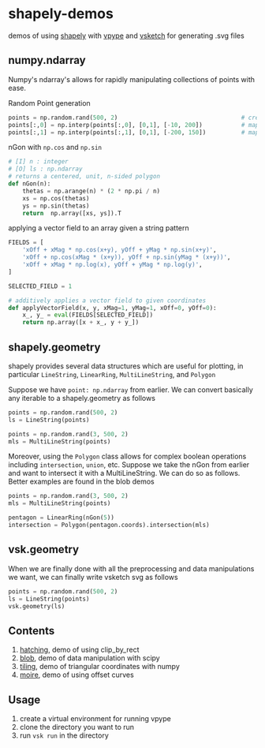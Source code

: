 # shapely-demos
demos of using [shapely](https://shapely.readthedocs.io/en/stable/manual.html) with [vpype](https://github.com/abey79/vpype) and [vsketch](https://vsketch.readthedocs.io/en/latest/) for generating .svg files

## numpy.ndarray
Numpy's ndarray's allows for rapidly manipulating collections of points with ease.

Random Point generation
```python
points = np.random.rand(500, 2)                                   # creates 500 (x, y) coordinates in (0,1) range
points[:,0] = np.interp(points[:,0], [0,1], [-10, 200])           # maps the x-coords from (0,1) to (-10, 200)
points[:,1] = np.interp(points[:,1], [0,1], [-200, 150])          # maps the y-coords from (0,1) to (-200, 150)
```

nGon with `np.cos` and `np.sin`
```python
# [I] n : integer
# [O] ls : np.ndarray
# returns a centered, unit, n-sided polygon
def nGon(n):
    thetas = np.arange(n) * (2 * np.pi / n)
    xs = np.cos(thetas)
    ys = np.sin(thetas)
    return  np.array([xs, ys]).T
```

applying a vector field to an array given a string pattern
```python
FIELDS = [
    'xOff + xMag * np.cos(x+y), yOff + yMag * np.sin(x+y)',
    'xOff + np.cos(xMag * (x+y)), yOff + np.sin(yMag * (x+y))',
    'xOff + xMag * np.log(x), yOff + yMag * np.log(y)',
]

SELECTED_FIELD = 1

# additively applies a vector field to given coordinates
def applyVectorField(x, y, xMag=1, yMag=1, xOff=0, yOff=0):
    x_, y_ = eval(FIELDS[SELECTED_FIELD])
    return np.array([x + x_, y + y_])
```

## shapely.geometry
shapely provides several data structures which are useful for plotting, in particular `LineString`, `LinearRing`, `MultiLineString`, and `Polygon`

Suppose we have `point: np.ndarray` from earlier. We can convert basically any iterable to a shapely.geometry as follows
```python
points = np.random.rand(500, 2)
ls = LineString(points)

points = np.random.rand(3, 500, 2)
mls = MultiLineString(points)
```

Moreover, using the `Polygon` class allows for complex boolean operations including `intersection`, `union`, etc. 
Suppose we take the nGon from earlier and want to intersect it with a MultiLineString. We can do so as follows. 
Better examples are found in the blob demos
```python
points = np.random.rand(3, 500, 2)
mls = MultiLineString(points)

pentagon = LinearRing(nGon(5))
intersection = Polygon(pentagon.coords).intersection(mls)
```

## vsk.geometry
When we are finally done with all the preprocessing and data manipulations we want, we can finally write vsketch svg as follows
```python
points = np.random.rand(500, 2)
ls = LineString(points)
vsk.geometry(ls)
```


## Contents
1. [hatching](https://github.com/shivaPeri/shapely-demos/blob/main/hatching/README.md), demo of using clip_by_rect
2. [blob](https://github.com/shivaPeri/shapely-demos/blob/main/blob/README.md), demo of data manipulation with scipy
3. [tiling](https://github.com/shivaPeri/shapely-demos/blob/main/tiling/README.md), demo of triangular coordinates with numpy
4. [moire](https://github.com/shivaPeri/shapely-demos/blob/main/moire/README.md), demo of using offset curves

## Usage
1. create a virtual environment for running vpype
2. clone the directory you want to run
3. run `vsk run` in the directory
